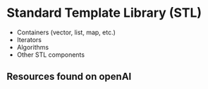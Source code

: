 # Standard Template Library (STL)

- Containers (vector, list, map, etc.)
- Iterators
- Algorithms
- Other STL components

## Resources found on openAI
